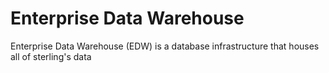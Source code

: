 # Enterprise Data Warehouse
Enterprise Data Warehouse (EDW) is a database infrastructure that houses all of sterling's data